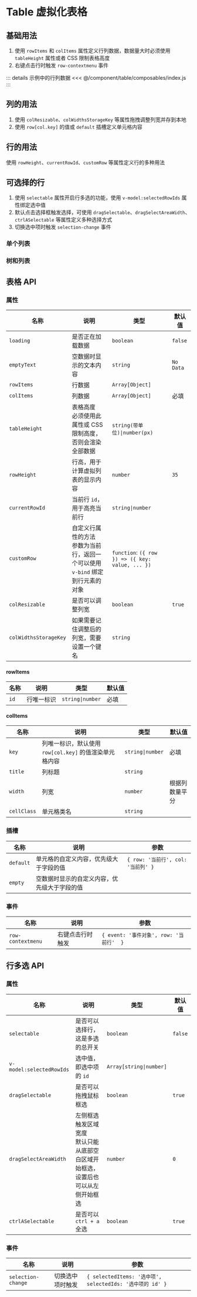 # Table 虚拟化表格

## 基础用法

1. 使用 `rowItems` 和 `colItems` 属性定义行列数据，数据量大时必须使用 `tableHeight` 属性或者 CSS 限制表格高度
2. 右键点击行时触发 `row-contextmenu` 事件

::: details 示例中的行列数据
<<< @/component/table/composables/index.js
:::

<preview path="./demos/basic.vue"></preview>

<!--@include: ./parts/data-state.md-->

## 列的用法

1. 使用 `colResizable`、`colWidthsStorageKey` 等属性拖拽调整列宽并存到本地
2. 使用 `row[col.key]` 的值或 `default` 插槽定义单元格内容

<preview path="./demos/cols.vue"></preview>

## 行的用法

使用 `rowHeight`、`currentRowId`、`customRow` 等属性定义行的多种用法

<preview path="./demos/rows.vue"></preview>

## 可选择的行

1. 使用 `selectable` 属性开启行多选的功能，使用 `v-model:selectedRowIds` 属性绑定选中值
2. 默认点击选择框触发选择，可使用 `dragSelectable`、`dragSelectAreaWidth`、`ctrlASelectable` 等属性定义多种选择方式
3. 切换选中项时触发 `selection-change` 事件

<preview path="./demos/selection.vue"></preview>

<!--@include: ./parts/drag-sort-guild.md-->

### 单个列表

<preview path="./demos/drag-sort.vue"></preview>

### 树和列表

<preview path="./demos/drag-sort-multi.vue"></preview>

## 表格 API

### 属性

| 名称                  | 说明                                                                               | 类型                                             | 默认值    |
| --------------------- | ---------------------------------------------------------------------------------- | ------------------------------------------------ | --------- |
| `loading`             | 是否正在加载数据                                                                   | `boolean`                                        | `false`   |
| `emptyText`           | 空数据时显示的文本内容                                                             | `string`                                         | `No Data` |
| `rowItems`            | 行数据                                                                             | `Array[Object]`                                  |           |
| `colItems`            | 列数据                                                                             | `Array[Object]`                                  | 必填      |
| `tableHeight`         | 表格高度 <br> 必须使用此属性或 CSS 限制高度，否则会渲染全部数据                    | `string(带单位)\|number(px)`                     |           |
| `rowHeight`           | 行高，用于计算虚拟列表的显示内容                                                   | `number`                                         | `35`      |
| `currentRowId`        | 当前行 `id`，用于高亮当前行                                                        | `string\|number`                                 |           |
| `customRow`           | 自定义行属性的方法 <br> 参数为当前行，返回一个可以使用 `v-bind` 绑定到行元素的对象 | `function`: `({ row }) => ({ key: value, ... })` |           |
| `colResizable`        | 是否可以调整列宽                                                                   | `boolean`                                        | `true`    |
| `colWidthsStorageKey` | 如果需要记住调整后的列宽，需要设置一个键名                                         | `string`                                         |           |

#### rowItems

| 名称 | 说明       | 类型             | 默认值 |
| ---- | ---------- | ---------------- | ------ |
| `id` | 行唯一标识 | `string\|number` | 必填   |

#### colItems

| 名称        | 说明                                                   | 类型             | 默认值         |
| ----------- | ------------------------------------------------------ | ---------------- | -------------- |
| `key`       | 列唯一标识，默认使用 `row[col.key]` 的值渲染单元格内容 | `string\|number` | 必填           |
| `title`     | 列标题                                                 | `string`         |                |
| `width`     | 列宽                                                   | `number`         | 根据列数量平分 |
| `cellClass` | 单元格类名                                             | `string`         |                |

### 插槽

| 名称      | 说明                                         | 参数                               |
| --------- | -------------------------------------------- | ---------------------------------- |
| `default` | 单元格的自定义内容，优先级大于字段的值       | `{ row: '当前行', col: '当前列' }` |
| `empty`   | 空数据时显示的自定义内容，优先级大于字段的值 |                                    |

### 事件

| 名称              | 说明             | 参数                                    |
| ----------------- | ---------------- | --------------------------------------- |
| `row-contextmenu` | 右键点击行时触发 | `{ event: '事件对象', row: '当前行'  }` |

## 行多选 API

### 属性

| 名称                     | 说明                                                                                 | 类型                    | 默认值  |
| ------------------------ | ------------------------------------------------------------------------------------ | ----------------------- | ------- |
| `selectable`             | 是否可以选择行，这是多选的总开关                                                     | `boolean`               | `false` |
| `v-model:selectedRowIds` | 选中值，即选中项的 `id`                                                              | `Array[string\|number]` |         |
| `dragSelectable`         | 是否可以拖拽鼠标框选                                                                 | `boolean`               | `true`  |
| `dragSelectAreaWidth`    | 左侧框选触发区域宽度 <br> 默认只能从底部空白区域开始框选，设置后也可以从左侧开始框选 | `number`                | `0`     |
| `ctrlASelectable`        | 是否可以 `ctrl + a` 全选                                                             | `boolean`               | `true`  |

### 事件

| 名称               | 说明             | 参数                                                      |
| ------------------ | ---------------- | --------------------------------------------------------- |
| `selection-change` | 切换选中项时触发 | `{ selectedItems: '选中项', selectedIds: '选中项的 id' }` |

<!--@include: ./parts/drag-sort-api.md-->
